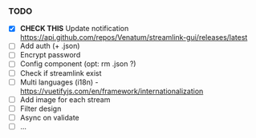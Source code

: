 ### TODO

- [x] <strong>CHECK THIS</strong> Update notification<br>
    https://api.github.com/repos/Venatum/streamlink-gui/releases/latest
- [ ] Add auth (+ .json)
- [ ] Encrypt password
- [ ] Config component (opt: rm .json ?)
- [ ] Check if streamlink exist
- [ ] Multi languages (i18n) - https://vuetifyjs.com/en/framework/internationalization
- [ ] Add image for each stream
- [ ] Filter design
- [ ] Async on validate
- [ ] ...
